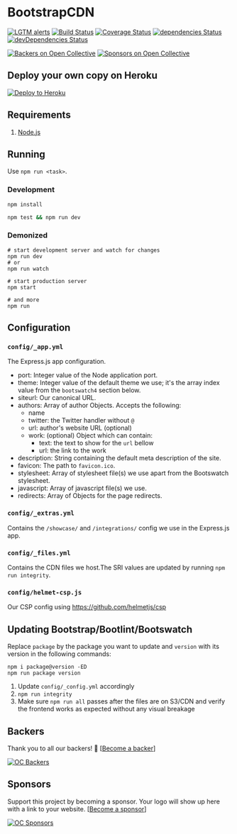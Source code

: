# BootstrapCDN

[![LGTM alerts](https://img.shields.io/lgtm/alerts/g/MaxCDN/bootstrapcdn.svg?logo=lgtm&logoWidth=18&style=flat-square)](https://lgtm.com/projects/g/MaxCDN/bootstrapcdn/alerts/)
[![Build Status](https://img.shields.io/github/workflow/status/MaxCDN/bootstrapcdn/Tests/develop?logo=github&label=Tests&style=flat-square)](https://github.com/MaxCDN/bootstrapcdn/actions?query=workflow%3ATests+branch%3Adevelop)
[![Coverage Status](https://img.shields.io/coveralls/github/MaxCDN/bootstrapcdn/develop?style=flat-square)](https://coveralls.io/github/MaxCDN/bootstrapcdn)
[![dependencies Status](https://img.shields.io/david/MaxCDN/bootstrapcdn.svg?style=flat-square)](https://david-dm.org/MaxCDN/bootstrapcdn)
[![devDependencies Status](https://img.shields.io/david/dev/MaxCDN/bootstrapcdn.svg?style=flat-square)](https://david-dm.org/MaxCDN/bootstrapcdn?type=dev)

[![Backers on Open Collective](https://img.shields.io/opencollective/backers/getbootstrapcdn.svg?style=flat-square)](#backers)
[![Sponsors on Open Collective](https://img.shields.io/opencollective/sponsors/getbootstrapcdn.svg?style=flat-square)](#sponsors)

## Deploy your own copy on Heroku

[![Deploy to Heroku](https://www.herokucdn.com/deploy/button.svg)](https://heroku.com/deploy)

## Requirements

1. [Node.js](https://nodejs.org/)

## Running

Use `npm run <task>`.

### Development

```sh
npm install

npm test && npm run dev
```

### Demonized

```shell
# start development server and watch for changes
npm run dev
# or
npm run watch

# start production server
npm start

# and more
npm run
```

## Configuration

### `config/_app.yml`

The Express.js app configuration.

* port: Integer value of the Node application port.
* theme: Integer value of the default theme we use; it's the array index value from the `bootswatch4` section below.
* siteurl: Our canonical URL.
* authors: Array of author Objects. Accepts the following:
    * name
    * twitter: the Twitter handler without `@`
    * url: author's website URL (optional)
    * work: (optional) Object which can contain:
        * text: the text to show for the `url` bellow
        * url: the link to the work
* description: String containing the default meta description of the site.
* favicon: The path to `favicon.ico`.
* stylesheet: Array of stylesheet file(s) we use apart from the Bootswatch stylesheet.
* javascript: Array of javascript file(s) we use.
* redirects: Array of Objects for the page redirects.

### `config/_extras.yml`

Contains the `/showcase/` and `/integrations/` config we use in the Express.js app.

### `config/_files.yml`

Contains the CDN files we host.The SRI values are updated by running `npm run integrity`.

### `config/helmet-csp.js`

Our CSP config using <https://github.com/helmetjs/csp>

## Updating Bootstrap/Bootlint/Bootswatch

Replace `package` by the package you want to update and `version` with its version in the following commands:

```shell
npm i package@version -ED
npm run package version
```

1. Update `config/_config.yml` accordingly
2. `npm run integrity`
3. Make sure `npm run all` passes after the files are on S3/CDN and verify the frontend works as expected without any visual breakage

## Backers

Thank you to all our backers! 🙏 [[Become a backer](https://opencollective.com/getbootstrapcdn#backer)]


[![OC Backers](https://opencollective.com/getbootstrapcdn/backers.svg)](https://opencollective.com/getbootstrapcdn#backer)

## Sponsors

Support this project by becoming a sponsor. Your logo will show up here with a link to your website. [[Become a sponsor](https://opencollective.com/getbootstrapcdn#sponsor)]

[![OC Sponsors](https://opencollective.com/getbootstrapcdn/sponsors.svg)](https://opencollective.com/getbootstrapcdn#sponsor)

